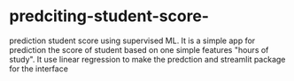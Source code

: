 # predciting-student-score-
prediction student score using supervised ML.
It is a simple app for prediction the score of student based on one simple features "hours of study".
It use linear regression to make the predction and
streamlit package for the interface

